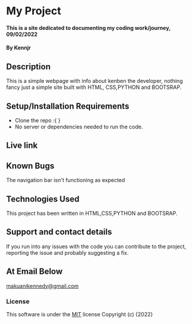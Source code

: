 # My Project
#### This is a site dedicated to documenting my coding work/journey, 09/02/2022
#### By **Kennjr**
## Description
This is a simple webpage with info about kenben the developer, nothing fancy just a simple site built with HTML, CSS,PYTHON and BOOTSRAP.
## Setup/Installation Requirements
* Clone the repo :{ }
* No server or dependencies needed to run the code.
## Live link

## Known Bugs
The navigation bar isn't functioning as expected
## Technologies Used
This project has been written in HTML,CSS,PYTHON and BOOTSRAP.
## Support and contact details
If you run into any issues with the code you can contribute to the project, reporting the issue and probably suggesting a fix.
## At Email Below
makuanikennedy@gmail.com
### License
This software is under the [MIT](LICENSE) license
Copyright (c) {2022} 
